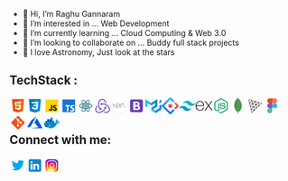 -   👋 Hi, I’m Raghu Gannaram
-   👀 I’m interested in ... Web Development
-   🌱 I’m currently learning ... Cloud Computing & Web 3.0
-   💞️ I’m looking to collaborate on ... Buddy full stack projects
-   🔭 I love Astronomy, Just look at the stars

## TechStack :

<img align="left" alt="HTML5" width="30px" src="./assets/html.png" />
<img align="left" alt="CSS3" width="30px" src="./assets/css.png" />
<img align="left" alt="CSS3" width="30px" src="./assets/javascript.png" />
<img align="left" alt="CSS3" width="30px" src="./assets/typescript.png" />
<img align="left" alt="CSS3" width="30px" src="./assets/reactjs.png" />
<img align="left" alt="CSS3" width="30px" src="./assets/reduxjs.png" />
<img align="left" alt="CSS3" width="30px" src="./assets/nextjs.png" />
<img align="left" alt="CSS3" width="30px" src="./assets/bootstrap.png" />
<img align="left" alt="CSS3" width="30px" src="./assets/materialui.png" />
<img align="left" alt="CSS3" width="30px" src="./assets/antdesign.png" />
<img align="left" alt="CSS3" width="30px" src="./assets/tailwind.png" />
<img align="left" alt="CSS3" width="30px" src="./assets/expressjs.svg" />
<img align="left" alt="CSS3" width="30px" src="./assets/nodejs.png" />
<img align="left" alt="CSS3" width="30px" src="./assets/mongodb.png" />
<img align="left" alt="CSS3" width="30px" src="./assets/threejs.svg" />
<img align="left" alt="CSS3" width="30px" src="./assets/figma.png" />
<img align="left" alt="CSS3" width="30px" src="./assets/git.png" />
<img align="left" alt="CSS3" width="30px" src="./assets/azure.png" />
<img align="left" alt="CSS3" width="30px" src="./assets/docker.png" />

<br/>
<br/>

## Connect with me:

[<img align="left" alt="raghugannaram | Twitter" width="30px" src="./assets/twitter.png" />][twitter]
[<img align="left" alt="raghugannaram | LinkedIn" width="30px" src="./assets/linkedin.png" />][linkedin]
[<img align="left" alt="raghugannaram | Instagram" width="30px" src="./assets/instagram.png" />][instagram]

[website]: https://raghugannaram.com
[twitter]: https://twitter.com/RaghuGannaram
[linkedin]: https://linkedin.com/in/raghugannaram
[instagram]: https://www.instagram.com/raghugannaram/

